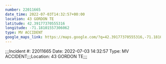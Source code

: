 ```yaml
---
number: 22011665
date_time: 2022-07-03T14:32:57+00:00
location: 43 GORDON TE
latitude: 42.39177370555316
longitude: -71.18101557306062
type: MV ACCIDENT
google_maps_link: https://maps.google.com/?q=42.39177370555316,-71.18101557306062
---
```


;;;Incident #: 22011665   Date: 2022-07-03 14:32:57   Type: MV ACCIDENT;;;Location: 43 GORDON TE;;;
